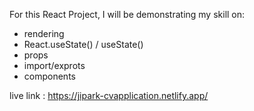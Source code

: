 For this React Project, I will be demonstrating my skill on:
 - rendering
 - React.useState() / useState()
 - props
 - import/exprots
 - components


live link : https://jipark-cvapplication.netlify.app/
